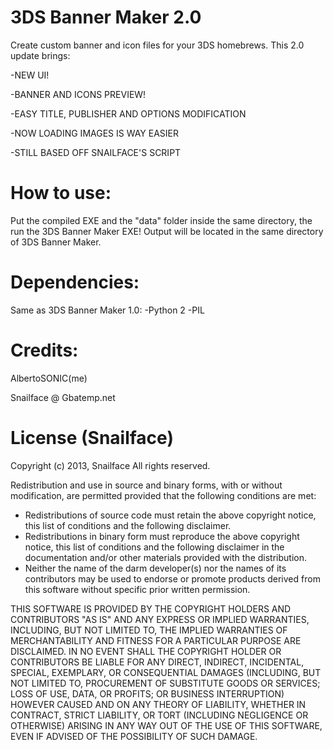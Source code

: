 3DS Banner Maker 2.0
================
Create custom banner and icon files for your 3DS homebrews.
This 2.0 update brings:

-NEW UI!

-BANNER AND ICONS PREVIEW!

-EASY TITLE, PUBLISHER AND OPTIONS MODIFICATION

-NOW LOADING IMAGES IS WAY EASIER

-STILL BASED OFF SNAILFACE'S SCRIPT


How to use:
===============
Put the compiled EXE and the "data" folder inside the same directory, the run the 3DS Banner Maker EXE! 
Output will be located in the same directory of 3DS Banner Maker.

Dependencies:
=============
Same as 3DS Banner Maker 1.0:
-Python 2
-PIL

Credits:
=============
AlbertoSONIC(me)

Snailface @ Gbatemp.net


License (Snailface)
================
Copyright (c) 2013, Snailface
All rights reserved.

Redistribution and use in source and binary forms, with or without
modification, are permitted provided that the following conditions are met:

* Redistributions of source code must retain the above copyright notice,
  this list of conditions and the following disclaimer.
* Redistributions in binary form must reproduce the above copyright notice,
  this list of conditions and the following disclaimer in the documentation
  and/or other materials provided with the distribution.
* Neither the name of the darm developer(s) nor the names of its
  contributors may be used to endorse or promote products derived from this
  software without specific prior written permission.

THIS SOFTWARE IS PROVIDED BY THE COPYRIGHT HOLDERS AND CONTRIBUTORS "AS IS"
AND ANY EXPRESS OR IMPLIED WARRANTIES, INCLUDING, BUT NOT LIMITED TO, THE
IMPLIED WARRANTIES OF MERCHANTABILITY AND FITNESS FOR A PARTICULAR PURPOSE
ARE DISCLAIMED. IN NO EVENT SHALL THE COPYRIGHT HOLDER OR CONTRIBUTORS BE
LIABLE FOR ANY DIRECT, INDIRECT, INCIDENTAL, SPECIAL, EXEMPLARY, OR
CONSEQUENTIAL DAMAGES (INCLUDING, BUT NOT LIMITED TO, PROCUREMENT OF
SUBSTITUTE GOODS OR SERVICES; LOSS OF USE, DATA, OR PROFITS; OR BUSINESS
INTERRUPTION) HOWEVER CAUSED AND ON ANY THEORY OF LIABILITY, WHETHER IN
CONTRACT, STRICT LIABILITY, OR TORT (INCLUDING NEGLIGENCE OR OTHERWISE)
ARISING IN ANY WAY OUT OF THE USE OF THIS SOFTWARE, EVEN IF ADVISED OF THE
POSSIBILITY OF SUCH DAMAGE.
